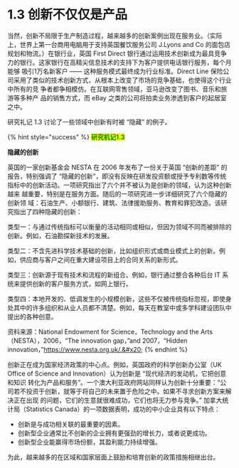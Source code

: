 # 1.3 创新不仅仅是产品

&#x20;       当然，创新不局限于生产制造过程，越来越多的创新案例出现在服务业。（实际上，世界上第一台商用电脑用于支持英国餐饮服务公司 J.Lyons and Co 的面包店规划和物流。）在银行业，英国 First Direct 银行通过运用技术创新成为最具竞争力的银行。这家银行在高精尖信息技术的支持下为客户提供电话银行服务，每个月能够 吸引1万名新客户 —— 这种服务模式最终成为行业标准。Direct Line 保险公司采用了类似的技术创新方式，从根本上改变了市场的竞争基础，也使得这个行业中所有的竞 争者都争相模仿。在互联网零售领域，亚马逊改变了图书、音乐和旅游等多种产 品的销售方式，而 eBay 之类的公司将拍卖业务渗透到客户的起居室之中。&#x20;

&#x20;       研究礼记 1.3 讨论了一些领域中创新有时被 “隐藏” 的例子。&#x20;

{% hint style="success" %}
<mark style="color:green;">**研究机记1.3**</mark>

&#x20;                                                 **隐藏的创新**         &#x20;

&#x20;       英国的一家创新基金会 NESTA 在 2006 年发布了一份关于英国 “创新的差距” 的报告，特别强调了 “隐藏的创新”，即没有反映在研发投资额或授予专利数等传统指标中的创新活动。一项研究指出了六个并不被认为是创新的领域，认为这种创新越来 越重要，特别是在服务方面。随后的一项研究进一步详细研究了六个隐藏的创新领 域：石油生产、小额银行、建筑、法律援助服务、教育和罪犯改造。该研究指出了四种隐藏的创新：&#x20;

&#x20;       类型一：与通过传统指标可以衡量的活动相同或相似，但因为领域不同而被排除的创新。例如，石油勘探新技术的发展。&#x20;

&#x20;       类型二：不含先进科学技术基础的创新，比如组织形式或商业模式上的创新。例如，供应商与客户之间在重大建设项目上的合同关系的新形式。

&#x20;       类型三：创新源于现有技术和流程的新组合。例如，银行通过整合各种后台 IT 系统来提供创新的客户服务方式，如网上银行。&#x20;

&#x20;       类型四：本地开发的、低调发生的小规模创新，这些不仅被传统指标忽视，即使身处其中的许多组织和从业人员都不清楚。例如，每天在教室中或多学科建设团队中 提出的各种创意。&#x20;

&#x20;       资料来源：National Endowment for Science，Technology and the Arts（NESTA），2006，“The innovation gap，”and 2007，“Hidden innovation，”https://www.nesta.org.uk/.&#x20;
{% endhint %}

&#x20;       创新正在成为国家经济政策的中心点。例如，英国政府的科学创新办公室（UK Office of Science and Innovation）认为创新是 “现代经济的发动机，它把创意和知识 转化为产品和服务”。一个澳大利亚政府网站同样认为创新十分重要：“公司若不投资于创新，就等于将自己的未来置于危险之中。如果不寻求创新方案来解决正在出现 的问题，它们的生意就很难成功，它们也将无力参与竞争。” 加拿大统计局（Statistics Canada）的一项数据表明，成功的中小企业具有以下特点：&#x20;

* 创新是与成功相关联的最重要的因素。&#x20;
* 创新型企业通常比不创新的企业拥有更强劲的增长力，或者说更成功。
* 创新型企业能赢得市场份额，其盈利能力持续增强。&#x20;

为此，越来越多的在区域和国家层面上鼓励和培育创新的政策措施相继出台。
